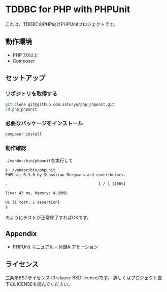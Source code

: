 # TDDBC for PHP with PHPUnit

これは、TDDBCのPHP向けPHPUnitプロジェクトです。

## 動作環境

* PHP 7.0以上
* [Composer](https://getcomposer.org/download/)

## セットアップ

### リポジトリを取得する

```sh
git clone git@github.com:satoryu/php_phpunit.git
cd php_phpunit
```

### 必要なパッケージをインストール

```sh
composer install
```

### 動作確認

`./vendor/bin/phpunit`を実行して

```sh
$ ./vendor/bin/phpunit
PHPUnit 6.3.0 by Sebastian Bergmann and contributors.

.                                        1 / 1 (100%)

Time: 43 ms, Memory: 4.00MB

OK (1 test, 1 assertion)
$
```

のようにテストが正常終了すればOKです。

## Appendix

* [PHPUnit マニュアル – 付録A アサーション](https://phpunit.de/manual/6.5/ja/appendixes.assertions.html)

## ライセンス

三条項BSDライセンス (3-clause BSD license)です。
詳しくはプロジェクト直下のLICENSEを読んでください。
